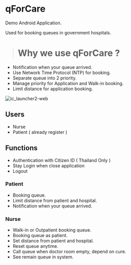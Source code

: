 # qForCare

<p>Demo Android Application.</p>
<p>Used for booking queues in government hospitals.</p>

> # **Why we use qForCare ?**

- Notification when your queue arrived.
- Use Network Time Protocol (NTP) for booking.
- Separate queue into 2 priority.
- Manage priority for Application and Walk-in booking.
- Limit distance for application booking.

![ic_launcher2-web](https://user-images.githubusercontent.com/31108772/34218862-00b3d1aa-e5e2-11e7-85b9-ed2623e3a0b9.png)

## Users

- Nurse
- Patient ( already register )

## Functions

- Authentication with Citizen ID ( Thailand Only )
- Stay Login when close application
- Logout

### Patient

- Booking queue.
- Limit distance from patient and hospital.
- Notification when your queue arrived.

### Nurse

- Walk-in or Outpatient booking queue.
- Booking queue as patient.
- Set distance from patient and hospital.
- Reset queue anytime.
- Call queue when doctor room empty, depend on cure.
- See remain queue in system.
